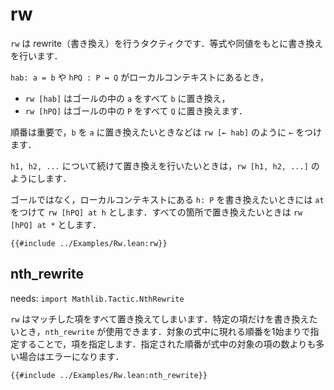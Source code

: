 # rw

`rw` は rewrite（書き換え）を行うタクティクです．等式や同値をもとに書き換えを行います．

`hab: a = b` や `hPQ : P ↔ Q` がローカルコンテキストにあるとき，

* `rw [hab]` はゴールの中の `a` をすべて `b` に置き換え，
* `rw [hPQ]` はゴールの中の `P` をすべて `Q` に置き換えます．

順番は重要で，`b` を `a` に置き換えたいときなどは `rw [← hab]` のように `←` をつけます．

`h1, h2, ...` について続けて置き換えを行いたいときは，`rw [h1, h2, ...]` のようにします．

ゴールではなく，ローカルコンテキストにある `h: P` を書き換えたいときには `at` をつけて `rw [hPQ] at h` とします．すべての箇所で置き換えたいときは `rw [hPQ] at *` とします．

```lean
{{#include ../Examples/Rw.lean:rw}}
```

## nth_rewrite

needs: `import Mathlib.Tactic.NthRewrite`

`rw` はマッチした項をすべて置き換えてしまいます．特定の項だけを書き換えたいとき，`nth_rewrite` が使用できます．対象の式中に現れる順番を1始まりで指定することで，項を指定します．指定された順番が式中の対象の項の数よりも多い場合はエラーになります．

```lean
{{#include ../Examples/Rw.lean:nth_rewrite}}
```
